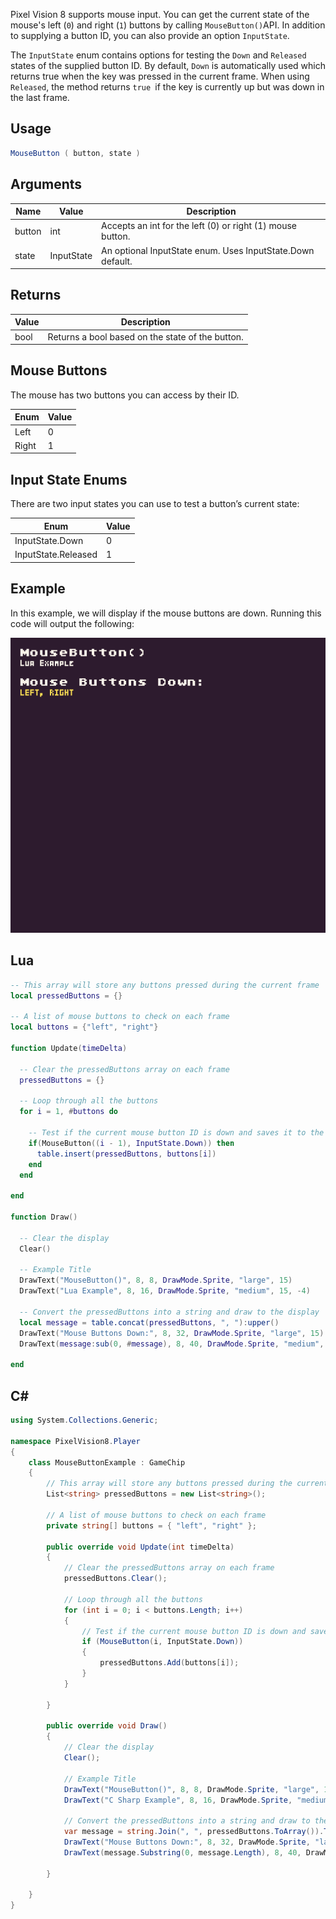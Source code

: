Pixel Vision 8 supports mouse input. You can get the current state of the mouse's left (`0`) and right (`1`) buttons by calling `MouseButton()`API. In addition to supplying a button ID, you can also provide an option `InputState`. 

The `InputState` enum contains options for testing the `Down` and `Released` states of the supplied button ID. By default, `Down` is automatically used which returns true when the key was pressed in the current frame. When using `Released`, the method returns `true `if the key is currently up but was down in the last frame.

## Usage

```csharp
MouseButton ( button, state )
```

## Arguments

| Name   | Value      | Description                                                     |
|--------|------------|-----------------------------------------------------------------|
| button | int        | Accepts an int for the left \(0\) or right \(1\) mouse button\. |
| state  | InputState | An optional InputState enum\. Uses InputState\.Down default\.   |


## Returns

| Value | Description                                       |
|-------|---------------------------------------------------|
| bool  | Returns a bool based on the state of the button\. |


## Mouse Buttons

The mouse has two buttons you can access by their ID.

| Enum  | Value |
|-------|-------|
| Left  | 0     |
| Right | 1     |


## Input State Enums

There are two input states you can use to test a button’s current state:

| Enum                 | Value |
|----------------------|-------|
| InputState\.Down     | 0     |
| InputState\.Released | 1     |

## Example

In this example, we will display if the mouse buttons are down. Running this code will output the following:

![image alt text](images/MouseButtonOutput.png)

## Lua

```lua
-- This array will store any buttons pressed during the current frame
local pressedButtons = {}

-- A list of mouse buttons to check on each frame
local buttons = {"left", "right"}

function Update(timeDelta)

  -- Clear the pressedButtons array on each frame
  pressedButtons = {}

  -- Loop through all the buttons
  for i = 1, #buttons do

    -- Test if the current mouse button ID is down and saves it to the pressedButtons array
    if(MouseButton((i - 1), InputState.Down)) then
      table.insert(pressedButtons, buttons[i])
    end
  end

end

function Draw()

  -- Clear the display
  Clear()

  -- Example Title
  DrawText("MouseButton()", 8, 8, DrawMode.Sprite, "large", 15)
  DrawText("Lua Example", 8, 16, DrawMode.Sprite, "medium", 15, -4)

  -- Convert the pressedButtons into a string and draw to the display
  local message = table.concat(pressedButtons, ", "):upper()
  DrawText("Mouse Buttons Down:", 8, 32, DrawMode.Sprite, "large", 15)
  DrawText(message:sub(0, #message), 8, 40, DrawMode.Sprite, "medium", 14, - 4)

end
```




## C#

```csharp
using System.Collections.Generic;

namespace PixelVision8.Player
{
    class MouseButtonExample : GameChip
    {
        // This array will store any buttons pressed during the current frame
        List<string> pressedButtons = new List<string>();

        // A list of mouse buttons to check on each frame
        private string[] buttons = { "left", "right" };

        public override void Update(int timeDelta)
        {
            // Clear the pressedButtons array on each frame
            pressedButtons.Clear();

            // Loop through all the buttons
            for (int i = 0; i < buttons.Length; i++)
            {
                // Test if the current mouse button ID is down and saves it to the pressedButtons array
                if (MouseButton(i, InputState.Down))
                {
                    pressedButtons.Add(buttons[i]);
                }
            }

        }

        public override void Draw()
        {
            // Clear the display
            Clear();

            // Example Title
            DrawText("MouseButton()", 8, 8, DrawMode.Sprite, "large", 15);
            DrawText("C Sharp Example", 8, 16, DrawMode.Sprite, "medium", 15, -4);

            // Convert the pressedButtons into a string and draw to the display
            var message = string.Join(", ", pressedButtons.ToArray()).ToUpper();
            DrawText("Mouse Buttons Down:", 8, 32, DrawMode.Sprite, "large", 15);
            DrawText(message.Substring(0, message.Length), 8, 40, DrawMode.Sprite, "medium", 14, -4);

        }

    }
}
```

